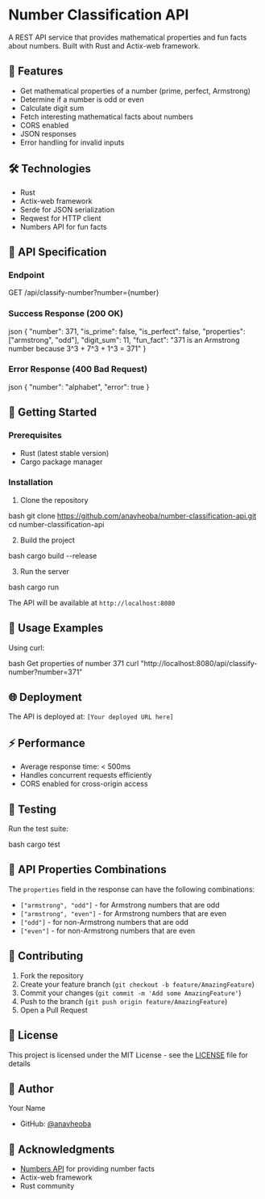 # Number Classification API

A REST API service that provides mathematical properties and fun facts about numbers. Built with Rust and Actix-web framework.

## 🚀 Features

- Get mathematical properties of a number (prime, perfect, Armstrong)
- Determine if a number is odd or even
- Calculate digit sum
- Fetch interesting mathematical facts about numbers
- CORS enabled
- JSON responses
- Error handling for invalid inputs

## 🛠️ Technologies

- Rust
- Actix-web framework
- Serde for JSON serialization
- Reqwest for HTTP client
- Numbers API for fun facts

## 📝 API Specification

### Endpoint


GET /api/classify-number?number={number}


### Success Response (200 OK)


json
{
"number": 371,
"is_prime": false,
"is_perfect": false,
"properties": ["armstrong", "odd"],
"digit_sum": 11,
"fun_fact": "371 is an Armstrong number because 3^3 + 7^3 + 1^3 = 371"
}


### Error Response (400 Bad Request)


json
{
"number": "alphabet",
"error": true
}


## 🚀 Getting Started

### Prerequisites

- Rust (latest stable version)
- Cargo package manager

### Installation

1. Clone the repository

bash
git clone https://github.com/anavheoba/number-classification-api.git
cd number-classification-api



2. Build the project

bash
cargo build --release



3. Run the server

bash
cargo run



The API will be available at `http://localhost:8080`

## 🔧 Usage Examples

Using curl:

bash
Get properties of number 371
curl "http://localhost:8080/api/classify-number?number=371"




## 🌐 Deployment

The API is deployed at: `[Your deployed URL here]`

## ⚡ Performance

- Average response time: < 500ms
- Handles concurrent requests efficiently
- CORS enabled for cross-origin access

## 🧪 Testing

Run the test suite:


bash
cargo test



## 📝 API Properties Combinations

The `properties` field in the response can have the following combinations:
- `["armstrong", "odd"]` - for Armstrong numbers that are odd
- `["armstrong", "even"]` - for Armstrong numbers that are even
- `["odd"]` - for non-Armstrong numbers that are odd
- `["even"]` - for non-Armstrong numbers that are even

## 🤝 Contributing

1. Fork the repository
2. Create your feature branch (`git checkout -b feature/AmazingFeature`)
3. Commit your changes (`git commit -m 'Add some AmazingFeature'`)
4. Push to the branch (`git push origin feature/AmazingFeature`)
5. Open a Pull Request

## 📄 License

This project is licensed under the MIT License - see the [LICENSE](LICENSE) file for details

## 👤 Author

Your Name
- GitHub: [@anavheoba](https://github.com/anavheoba)

## 🙏 Acknowledgments

- [Numbers API](http://numbersapi.com) for providing number facts
- Actix-web framework
- Rust community